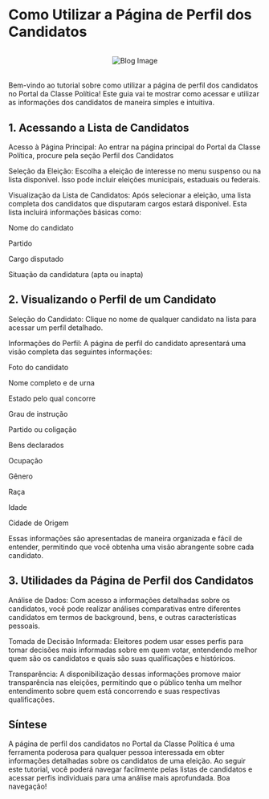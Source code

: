 # Como Utilizar a Página de Perfil dos Candidatos

<div style="max-height: 400px; max-width: 100%; overflow: hidden; display: flex; justify-content: center; align-items: center; border-radius: 10px; margin-bottom: 32px; margin-top: 32px">
  <img src="/img/blog/people.png" alt="Blog Image" style="max-height: 100%; max-width: 100%; object-fit: contain;">
</div>

Bem-vindo ao tutorial sobre como utilizar a página de perfil dos candidatos no Portal da Classe Política! Este guia vai te mostrar como acessar e utilizar as informações dos candidatos de maneira simples e intuitiva.

## 1. Acessando a Lista de Candidatos

Acesso à Página Principal: Ao entrar na página principal do Portal da Classe Política, procure pela seção Perfil dos Candidatos

Seleção da Eleição: Escolha a eleição de interesse no menu suspenso ou na lista disponível. Isso pode incluir eleições municipais, estaduais ou federais.

Visualização da Lista de Candidatos: Após selecionar a eleição, uma lista completa dos candidatos que disputaram cargos estará disponível. Esta lista incluirá informações básicas como:

Nome do candidato

Partido

Cargo disputado

Situação da candidatura (apta ou inapta)

## 2. Visualizando o Perfil de um Candidato

Seleção do Candidato: Clique no nome de qualquer candidato na lista para acessar um perfil detalhado.

Informações do Perfil: A página de perfil do candidato apresentará uma visão completa das seguintes informações:

Foto do candidato

Nome completo e de urna

Estado pelo qual concorre

Grau de instrução

Partido ou coligação

Bens declarados

Ocupação

Gênero

Raça

Idade

Cidade de Origem

Essas informações são apresentadas de maneira organizada e fácil de entender, permitindo que você obtenha uma visão abrangente sobre cada candidato.

## 3. Utilidades da Página de Perfil dos Candidatos

Análise de Dados: Com acesso a informações detalhadas sobre os candidatos, você pode realizar análises comparativas entre diferentes candidatos em termos de background, bens, e outras características pessoais.

Tomada de Decisão Informada: Eleitores podem usar esses perfis para tomar decisões mais informadas sobre em quem votar, entendendo melhor quem são os candidatos e quais são suas qualificações e históricos.

Transparência: A disponibilização dessas informações promove maior transparência nas eleições, permitindo que o público tenha um melhor entendimento sobre quem está concorrendo e suas respectivas qualificações.

## Síntese

A página de perfil dos candidatos no Portal da Classe Política é uma ferramenta poderosa para qualquer pessoa interessada em obter informações detalhadas sobre os candidatos de uma eleição. Ao seguir este tutorial, você poderá navegar facilmente pelas listas de candidatos e acessar perfis individuais para uma análise mais aprofundada. Boa navegação!